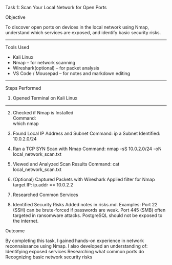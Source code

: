 Task 1: Scan Your Local Network for Open Ports

 Objective

To discover open ports on devices in the local network using Nmap, understand which services are exposed, and identify basic security risks.

---

 Tools Used

- Kali Linux
- Nmap – for network scanning
- Wireshark(optional) – for packet analysis
- VS Code / Mousepad – for notes and markdown editing

---

 Steps Performed

 1. Opened Terminal on Kali Linux  

---

 2. Checked if Nmap is Installed  
Command:  
which nmap

3. Found Local IP Address and Subnet
Command:
ip a
Subnet Identified: 10.0.2.0/24

4. Ran a TCP SYN Scan with Nmap
Command:
nmap -sS 10.0.2.0/24 -oN local_network_scan.txt

5. Viewed and Analyzed Scan Results
Command:
cat local_network_scan.txt

6. (Optional) Captured Packets with Wireshark
Applied filter for Nmap target IP:
ip.addr == 10.0.2.2

7. Researched Common Services

8. Identified Security Risks
Added notes in risks.md. Examples:
Port 22 (SSH) can be brute-forced if passwords are weak.
Port 445 (SMB) often targeted in ransomware attacks.
PostgreSQL should not be exposed to the internet.

Outcome

By completing this task, I gained hands-on experience in network reconnaissance using Nmap. I also developed an understanding of:
Identifying exposed services
Researching what common ports do
Recognizing basic network security risks

